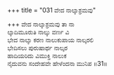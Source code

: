 +++
title = "031 ವೇದ ನಾಲ್ಕಾಶ್ರಮವು"

+++
ವೇದ ನಾಲ್ಕಾಶ್ರಮವು ತಾ ನಾ   
ಲ್ಕಾದಿಮೂರುತಿ ನಾಲ್ಕು ವರ್ಣ ವಿ   
ಭೇದ ನಾಲ್ಕಾ ಕರಣ ನಾಲುಕುಪಾಯ ನಾಲ್ಕರಲಿ   
ಭೇದಿಸಲು ಪುರುಷಾರ್ಥ ನಾಲ್ಕರ   
ಹಾದಿಯರಿದು ವಿಮುಕ್ತಿ ನಾಲುಕ    
ನೈದುವನು ಸಂದೇಹವೇ ಹೇಳೆಂದನಾ ಮುನಿಪ   ॥31॥